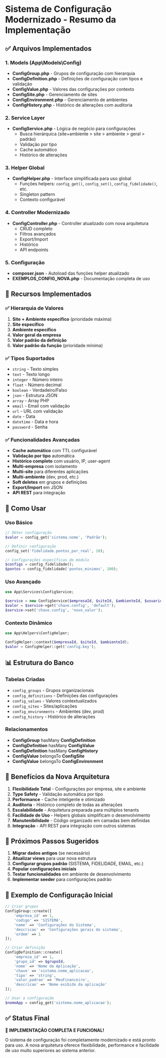 # Sistema de Configuração Modernizado - Resumo da Implementação

## ✅ Arquivos Implementados

### 1. Models (App\Models\Config\)

-   **ConfigGroup.php** - Grupos de configuração com hierarquia
-   **ConfigDefinition.php** - Definições de configuração com tipos e validação
-   **ConfigValue.php** - Valores das configurações por contexto
-   **ConfigSite.php** - Gerenciamento de sites
-   **ConfigEnvironment.php** - Gerenciamento de ambientes
-   **ConfigHistory.php** - Histórico de alterações com auditoria

### 2. Service Layer

-   **ConfigService.php** - Lógica de negócio para configurações
    -   Busca hierárquica (site+ambiente > site > ambiente > geral > padrão)
    -   Validação por tipo
    -   Cache automático
    -   Histórico de alterações

### 3. Helper Global

-   **ConfigHelper.php** - Interface simplificada para uso global
    -   Funções helpers: `config_get()`, `config_set()`, `config_fidelidade()`, etc.
    -   Singleton pattern
    -   Contexto configurável

### 4. Controller Modernizado

-   **ConfigController.php** - Controller atualizado com nova arquitetura
    -   CRUD completo
    -   Filtros avançados
    -   Export/Import
    -   Histórico
    -   API endpoints

### 5. Configuração

-   **composer.json** - Autoload das funções helper atualizado
-   **EXEMPLOS_CONFIG_NOVA.php** - Documentação completa de uso

## 🎯 Recursos Implementados

### ✅ Hierarquia de Valores

1. **Site + Ambiente específico** (prioridade máxima)
2. **Site específico**
3. **Ambiente específico**
4. **Valor geral da empresa**
5. **Valor padrão da definição**
6. **Valor padrão da função** (prioridade mínima)

### ✅ Tipos Suportados

-   `string` - Texto simples
-   `text` - Texto longo
-   `integer` - Número inteiro
-   `float` - Número decimal
-   `boolean` - Verdadeiro/Falso
-   `json` - Estrutura JSON
-   `array` - Array PHP
-   `email` - Email com validação
-   `url` - URL com validação
-   `date` - Data
-   `datetime` - Data e hora
-   `password` - Senha

### ✅ Funcionalidades Avançadas

-   **Cache automático** com TTL configurável
-   **Validação por tipo** automática
-   **Histórico completo** com usuário, IP, user-agent
-   **Multi-empresa** com isolamento
-   **Multi-site** para diferentes aplicações
-   **Multi-ambiente** (dev, prod, etc.)
-   **Soft deletes** em grupos e definições
-   **Export/Import** em JSON
-   **API REST** para integração

## 🚀 Como Usar

### Uso Básico

```php
// Obter configuração
$valor = config_get('sistema.nome', 'Padrão');

// Definir configuração
config_set('fidelidade.pontos_por_real', 10);

// Configurações específicas de módulo
$configs = config_fidelidade();
$pontos = config_fidelidade('pontos_minimos', 100);
```

### Uso Avançado

```php
use App\Services\ConfigService;

$service = new ConfigService($empresaId, $siteId, $ambienteId, $usuarioId);
$valor = $service->get('chave.config', 'default');
$service->set('chave.config', 'novo_valor');
```

### Contexto Dinâmico

```php
use App\Helpers\ConfigHelper;

ConfigHelper::context($empresaId, $siteId, $ambienteId);
$valor = ConfigHelper::get('config.key');
```

## 📊 Estrutura do Banco

### Tabelas Criadas

-   `config_groups` - Grupos organizacionais
-   `config_definitions` - Definições das configurações
-   `config_values` - Valores contextualizados
-   `config_sites` - Sites/aplicações
-   `config_environments` - Ambientes (dev, prod)
-   `config_history` - Histórico de alterações

### Relacionamentos

-   **ConfigGroup** hasMany **ConfigDefinition**
-   **ConfigDefinition** hasMany **ConfigValue**
-   **ConfigDefinition** hasMany **ConfigHistory**
-   **ConfigValue** belongsTo **ConfigSite**
-   **ConfigValue** belongsTo **ConfigEnvironment**

## 🎯 Benefícios da Nova Arquitetura

1. **Flexibilidade Total** - Configurações por empresa, site e ambiente
2. **Type Safety** - Validação automática por tipo
3. **Performance** - Cache inteligente e otimizado
4. **Auditoria** - Histórico completo de todas as alterações
5. **Escalabilidade** - Arquitetura preparada para múltiplos tenants
6. **Facilidade de Uso** - Helpers globais simplificam o desenvolvimento
7. **Manutenibilidade** - Código organizado em camadas bem definidas
8. **Integração** - API REST para integração com outros sistemas

## 🔧 Próximos Passos Sugeridos

1. **Migrar dados antigos** (se necessário)
2. **Atualizar views** para usar nova estrutura
3. **Configurar grupos padrão** (SISTEMA, FIDELIDADE, EMAIL, etc.)
4. **Popular configurações iniciais**
5. **Testar funcionalidades** em ambiente de desenvolvimento
6. **Implementar seeder** para configurações padrão

## 📝 Exemplo de Configuração Inicial

```php
// Criar grupos
ConfigGroup::create([
    'empresa_id' => 1,
    'codigo' => 'SISTEMA',
    'nome' => 'Configurações do Sistema',
    'descricao' => 'Configurações gerais do sistema',
    'ordem' => 1
]);

// Criar definição
ConfigDefinition::create([
    'empresa_id' => 1,
    'grupo_id' => $grupoId,
    'nome' => 'Nome da Aplicação',
    'chave' => 'sistema.nome_aplicacao',
    'tipo' => 'string',
    'valor_padrao' => 'MeuFinanceiro',
    'descricao' => 'Nome exibido da aplicação'
]);

// Usar a configuração
$nomeApp = config_get('sistema.nome_aplicacao');
```

## ✅ Status Final

**🎉 IMPLEMENTAÇÃO COMPLETA E FUNCIONAL!**

O sistema de configuração foi completamente modernizado e está pronto para uso. A nova arquitetura oferece flexibilidade, performance e facilidade de uso muito superiores ao sistema anterior.
